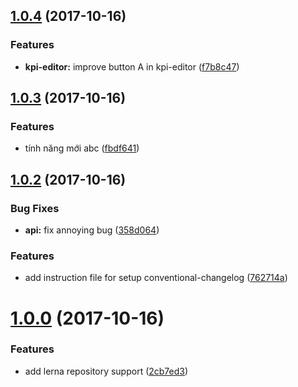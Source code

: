 <a name="1.0.4"></a>
## [1.0.4](https://github.com/toanalien/conventional-changelog-example/compare/v1.0.3...v1.0.4) (2017-10-16)


### Features

* **kpi-editor:** improve button A in kpi-editor ([f7b8c47](https://github.com/toanalien/conventional-changelog-example/commit/f7b8c47))



<a name="1.0.3"></a>
## [1.0.3](https://github.com/toanalien/conventional-changelog-example/compare/v1.0.2...v1.0.3) (2017-10-16)


### Features

* tính năng mới abc ([fbdf641](https://github.com/toanalien/conventional-changelog-example/commit/fbdf641))



<a name="1.0.2"></a>
## [1.0.2](https://github.com/toanalien/conventional-changelog-example/compare/v1.0.0...v1.0.2) (2017-10-16)


### Bug Fixes

* **api:** fix annoying bug ([358d064](https://github.com/toanalien/conventional-changelog-example/commit/358d064))


### Features

* add instruction file for setup conventional-changelog ([762714a](https://github.com/toanalien/conventional-changelog-example/commit/762714a))



<a name="1.0.0"></a>
# [1.0.0](https://github.com/toanalien/conventional-changelog-example/compare/2cb7ed3...v1.0.0) (2017-10-16)


### Features

* add lerna repository support ([2cb7ed3](https://github.com/toanalien/conventional-changelog-example/commit/2cb7ed3))



